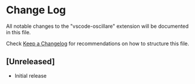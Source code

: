 # Change Log
All notable changes to the "vscode-oscillare" extension will be documented in this file.

Check [Keep a Changelog](http://keepachangelog.com/) for recommendations on how to structure this file.

## [Unreleased]
- Initial release